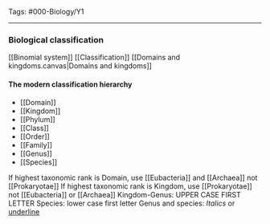 Tags: #000-Biology/Y1

---
### Biological classification
[[Binomial system]]
[[Classification]]
[[Domains and kingdoms.canvas|Domains and kingdoms]]
#### The modern classification hierarchy
- [[Domain]]
- [[Kingdom]]
- [[Phylum]]
- [[Class]]
- [[Order]]
- [[Family]]
- [[Genus]]
- [[Species]]

If highest taxonomic rank is Domain, use [[Eubacteria]] and [[Archaea]] not [[Prokaryotae]]
If highest taxonomic rank is Kingdom, use [[Prokaryotae]] not [[Eubacteria]] or [[Archaea]]
Kingdom-Genus: UPPER CASE FIRST LETTER
Species: lower case first letter
Genus and species: *Italics* or <u>underline</u> 